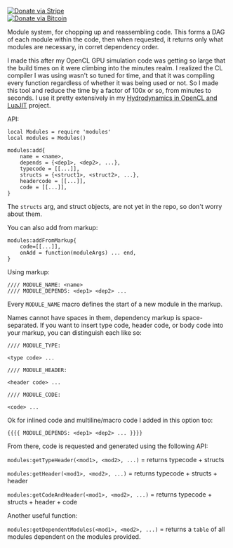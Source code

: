 [![Donate via Stripe](https://img.shields.io/badge/Donate-Stripe-green.svg)](https://buy.stripe.com/00gbJZ0OdcNs9zi288)<br>
[![Donate via Bitcoin](https://img.shields.io/badge/Donate-Bitcoin-green.svg)](bitcoin:37fsp7qQKU8XoHZGRQvVzQVP8FrEJ73cSJ)<br>

Module system, for chopping up and reassembling code.
This forms a DAG of each module within the code, then when requested, it returns only what modules are necessary, in corret dependency order.

I made this after my OpenCL GPU simulation code was getting so large that the build times on it were climbing into the minutes realm.  I realized the CL compiler I was using wasn't so tuned for time, and that it was compiling every function regardless of whether it was being used or not.
So I made this tool and reduce the time by a factor of 100x or so, from minutes to seconds.  I use it pretty extensively in my [Hydrodynamics in OpenCL and LuaJIT](https://github.com/thenumbernine/hydro-cl-lua) project.

API:

```
local Modules = require 'modules'
local modules = Modules()

modules:add{
	name = <name>,
	depends = {<dep1>, <dep2>, ...},
	typecode = [[...]],
	structs = {<struct1>, <struct2>, ...},
	headercode = [[...]],
	code = [[...]],
}
```

The `structs` arg, and struct objects, are not yet in the repo, so don't worry about them.

You can also add from markup:

```
modules:addFromMarkup{
	code=[[...]],
	onAdd = function(moduleArgs) ... end,
}
```

Using markup:

```
//// MODULE_NAME: <name>
//// MODULE_DEPENDS: <dep1> <dep2> ...
```

Every `MODULE_NAME` macro defines the start of a new module in the markup.

Names cannot have spaces in them, dependency markup is space-separated.
If you want to insert type code, header code, or body code into your markup, you can distinguish each like so:

```
//// MODULE_TYPE:

<type code> ...

//// MODULE_HEADER:

<header code> ...

//// MODULE_CODE:

<code> ...

```

Ok for inlined code and multiline/macro code I added in this option too: 
```
{{{{ MODULE_DEPENDS: <dep1> <dep2> ... }}}}
```

From there, code is requested and generated using the following API:

`modules:getTypeHeader(<mod1>, <mod2>, ...)` = returns typecode + structs

`modules:getHeader(<mod1>, <mod2>, ...)` = returns typecode + structs + header

`modules:getCodeAndHeader(<mod1>, <mod2>, ...)` = returns typecode + structs + header + code

Another useful function:

`modules:getDependentModules(<mod1>, <mod2>, ...)` = returns a `table` of all modules dependent on the modules provided.
